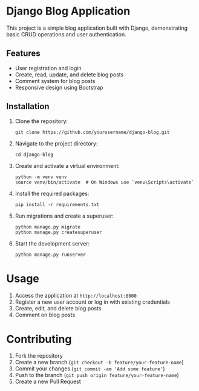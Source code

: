 
# Django Blog Application

This project is a simple blog application built with Django, demonstrating basic CRUD operations and user authentication.

## Features

- User registration and login
- Create, read, update, and delete blog posts
- Comment system for blog posts
- Responsive design using Bootstrap

## Installation

1. Clone the repository:
   ```
   git clone https://github.com/yourusername/django-blog.git
   ```

2. Navigate to the project directory:
   ```
   cd django-blog
   ```

3. Create and activate a virtual environment:
   ```
   python -m venv venv
   source venv/bin/activate  # On Windows use `venv\Scripts\activate`
   ```

4. Install the required packages:
   ```
   pip install -r requirements.txt
   ```

5. Run migrations and create a superuser:
   ```
   python manage.py migrate
   python manage.py createsuperuser
   ```

6. Start the development server:
   ```
   python manage.py runserver
   ```

# Usage

1. Access the application at `http://localhost:8000`
2. Register a new user account or log in with existing credentials
3. Create, edit, and delete blog posts
4. Comment on blog posts

# Contributing

1. Fork the repository
2. Create a new branch (`git checkout -b feature/your-feature-name`)
3. Commit your changes (`git commit -am 'Add some feature'`)
4. Push to the branch (`git push origin feature/your-feature-name`)
5. Create a new Pull Request


```
